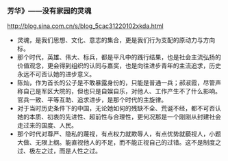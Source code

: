 ### 芳华》——没有家园的灵魂
http://blog.sina.com.cn/s/blog_5cac31220102xkda.html
- 灵魂，是我们思想、文化、意志的集合，更是我们行为支配的原动力与方向标。
- 那个时代，英雄、伟大、标兵，都是平凡中的践行结果，也是社会主流弘扬的价值观念，更会得到组织的认同与嘉奖，也是向往进步青年的主流追求，历史永远不可否认她的进步意义。
- 陈灿，作为首长的公子是不敢暴露身份的，只能是普通一兵；郝淑霞，尽管声称自己是军区大院的，但也只是自娱自乐，对他人、工作产生不了什么影响。官兵一致、平等互助、追求进步，是那个时代的主旋律。
- 对于当时历史条件下的中国，无论她如何的残缺不全、荒诞不经，都不可否认她的本质、初衷的先进性、超前性与合理性，更何况那是一个刚刚从封建社会走过来的国度、人民。
- 那个时代对尊严、隐私的蔑视，有点权力就欺辱人，有点优势就藐视人，小题大做、无限上纲。能直视他人的不足，而不能正视自己的过错。这不是制度之过、极左之过，而是人性之过。